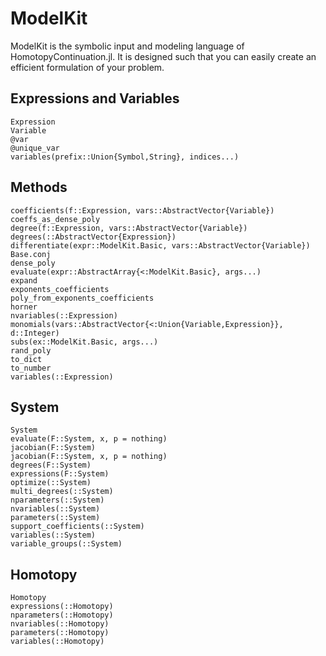 # ModelKit

ModelKit is the symbolic input and modeling language of HomotopyContinuation.jl.
It is designed such that you can easily create an efficient formulation of your problem.

## Expressions and Variables
```@docs
Expression
Variable
@var
@unique_var
variables(prefix::Union{Symbol,String}, indices...)
```

## Methods
```@docs
coefficients(f::Expression, vars::AbstractVector{Variable})
coeffs_as_dense_poly
degree(f::Expression, vars::AbstractVector{Variable})
degrees(::AbstractVector{Expression})
differentiate(expr::ModelKit.Basic, vars::AbstractVector{Variable})
Base.conj
dense_poly
evaluate(expr::AbstractArray{<:ModelKit.Basic}, args...)
expand
exponents_coefficients
poly_from_exponents_coefficients
horner
nvariables(::Expression)
monomials(vars::AbstractVector{<:Union{Variable,Expression}}, d::Integer)
subs(ex::ModelKit.Basic, args...)
rand_poly
to_dict
to_number
variables(::Expression)
```

## System
```@docs
System
evaluate(F::System, x, p = nothing)
jacobian(F::System)
jacobian(F::System, x, p = nothing)
degrees(F::System)
expressions(F::System)
optimize(::System)
multi_degrees(::System)
nparameters(::System)
nvariables(::System)
parameters(::System)
support_coefficients(::System)
variables(::System)
variable_groups(::System)
```

## Homotopy
```@docs
Homotopy
expressions(::Homotopy)
nparameters(::Homotopy)
nvariables(::Homotopy)
parameters(::Homotopy)
variables(::Homotopy)
```
